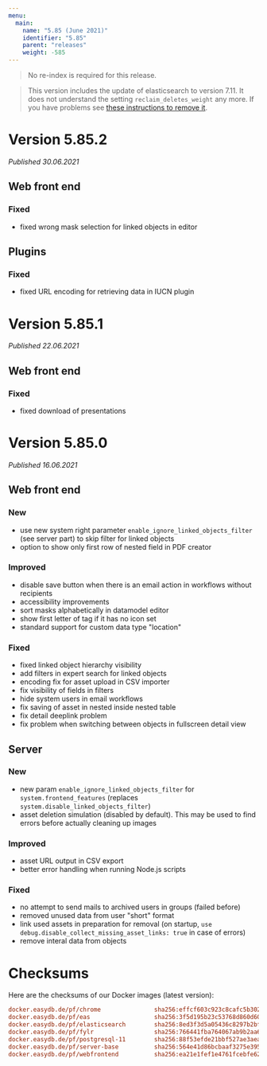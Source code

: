 ```yaml
---
menu:
  main:
    name: "5.85 (June 2021)"
    identifier: "5.85"
    parent: "releases"
    weight: -585
---
```


> No re-index is required for this release.

> This version includes the update of elasticsearch to version 7.11. It does not understand the setting `reclaim_deletes_weight` any more. If you have problems see [these instructions to remove it](/en/technical/elasticsearch/updates/version_7.11).

# Version 5.85.2

*Published 30.06.2021*

## Web front end

### Fixed

* fixed wrong mask selection for linked objects in editor

## Plugins

### Fixed

* fixed URL encoding for retrieving data in IUCN plugin

# Version 5.85.1

*Published 22.06.2021*

## Web front end

### Fixed

* fixed download of presentations


# Version 5.85.0

*Published 16.06.2021*

## Web front end

### New

* use new system right parameter `enable_ignore_linked_objects_filter` (see server part) to skip filter for linked objects
* option to show only first row of nested field in PDF creator

### Improved

* disable save button when there is an email action in workflows without recipients
* accessibility improvements
* sort masks alphabetically in datamodel editor
* show first letter of tag if it has no icon set
* standard support for custom data type "location"

### Fixed

* fixed linked object hierarchy visibility
* add filters in expert search for linked objects
* encoding fix for asset upload in CSV importer
* fix visibility of fields in filters
* hide system users in email workflows
* fix saving of asset in nested inside nested table
* fix detail deeplink problem
* fix problem when switching between objects in fullscreen detail view

## Server

### New 

* new param `enable_ignore_linked_objects_filter` for `system.frontend_features` (replaces `system.disable_linked_objects_filter`)
* asset deletion simulation (disabled by default). This may be used to find errors before actually cleaning up images

### Improved

* asset URL output in CSV export
* better error handling when running Node.js scripts

### Fixed
* no attempt to send mails to archived users in groups (failed before)
* removed unused data from user "short" format
* link used assets in preparation for removal (on startup, `use debug.disable_collect_missing_asset_links: true` in case of errors)
* remove interal data from objects

# Checksums

Here are the checksums of our Docker images (latest version):

```ini
docker.easydb.de/pf/chrome               sha256:effcf603c923c8cafc5b302b717353bb43a447a9df858ce0e66e263fae4f93f3
docker.easydb.de/pf/eas                  sha256:3f5d195b23c53768d860d60b343358497296f8f78d5db918cd032fcb80882e74
docker.easydb.de/pf/elasticsearch        sha256:8ed3f3d5a05436c8297b2bf3aa1d359aa1256dc89ceaa429b1daa7c11e4f1ea4
docker.easydb.de/pf/fylr                 sha256:766441fba764067ab9b2aa6674490cbe53f74a2db70a5fd436b80b7fd7ce297b
docker.easydb.de/pf/postgresql-11        sha256:88f53efde21bbf527ae3aea5022f5657c89d7ac8fa75a11c22ffa955ce207012
docker.easydb.de/pf/server-base          sha256:564e41d86bcbaaf3275e3957d58e1b34e6ab93a4454c31fe8040657e7e2ae1bd
docker.easydb.de/pf/webfrontend          sha256:ea21e1fef1e4761fcebfe62660d9c39514f83bf00b3cf3a89deb17447bb62c6b
```
